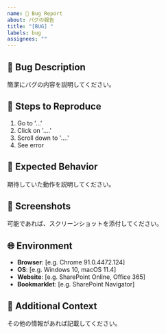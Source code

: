 ```yaml
---
name: 🐛 Bug Report
about: バグの報告
title: "[BUG] "
labels: bug
assignees: ""
---
```


## 🐛 Bug Description

簡潔にバグの内容を説明してください。

## 🔄 Steps to Reproduce

1. Go to '...'
2. Click on '....'
3. Scroll down to '....'
4. See error

## 💭 Expected Behavior

期待していた動作を説明してください。

## 📸 Screenshots

可能であれば、スクリーンショットを添付してください。

## 🌐 Environment

- **Browser**: [e.g. Chrome 91.0.4472.124]
- **OS**: [e.g. Windows 10, macOS 11.4]
- **Website**: [e.g. SharePoint Online, Office 365]
- **Bookmarklet**: [e.g. SharePoint Navigator]

## 📝 Additional Context

その他の情報があれば記載してください。
